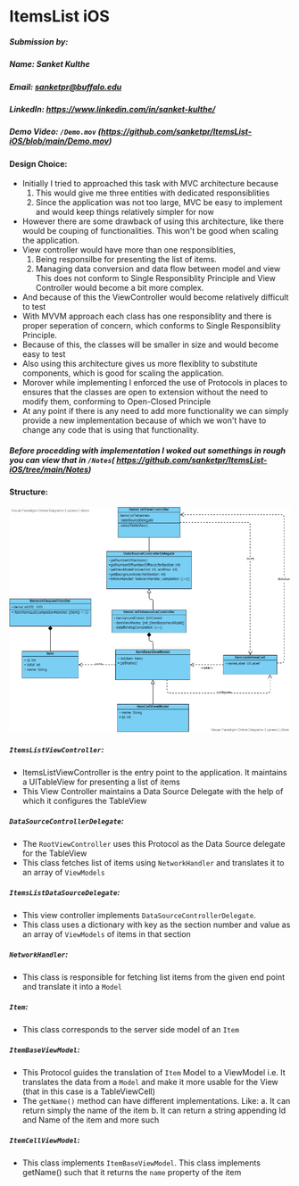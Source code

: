 # ItemsList iOS

##### Submission by:
##### Name: Sanket Kulthe
##### Email: sanketpr@buffalo.edu
##### LinkedIn: https://www.linkedin.com/in/sanket-kulthe/


##### Demo Video: `/Demo.mov` (https://github.com/sanketpr/ItemsList-iOS/blob/main/Demo.mov)

#### Design Choice:

- Initially I tried to approached this task with MVC architecture because
	1. This would give me three entities with dedicated responsiblities
	2. Since the application was not too large, MVC be easy to implement and would keep things relatively simpler for now
- However there are some drawback of using this architecture, like there would be couping of functionalities. This won't be good when scaling the application.
- View controller would have more than one responsiblities,
	1. Being responsilbe for presenting the list of items.
	2. Managing data conversion and data flow between model and view
  This does not conform to Single Responsiblity Principle and View Controller would become a bit more complex.
- And because of this the ViewController would become relatively difficult to test
- With MVVM approach each class has one responsiblity and there is proper seperation of concern, which conforms to Single Responsiblity Principle.
- Because of this, the classes will be smaller in size and would become easy to test
- Also using this architecture gives us more flexiblity to substitute components, which is good for scaling the application.
- Morover while implementing I enforced the use of Protocols in places to ensures that the classes are open to extension without the need to modify them, conforming to Open-Closed Principle
- At any point if there is any need to add more functionality we can simply provide a new implementation because of which we won't have to change any code that is using that functionality.


##### Before procedding with implementation I woked out somethings in rough you can view that in `/Notes`( https://github.com/sanketpr/ItemsList-iOS/tree/main/Notes)

#### Structure:

![Class Diagram](https://raw.githubusercontent.com/sanketpr/ItemsList-iOS/main/ClassDiagram.jpg)

##### `ItemsListViewController`:
- ItemsListViewController is the entry point to the application. It maintains a UITableView for presenting a list of items
- This View Controller maintains a Data Source Delegate with the help of which it configures the TableView

##### `DataSourceControllerDelegate`:
- The `RootViewController` uses this Protocol as the Data Source delegate for the TableView
- This class fetches list of items using `NetworkHandler` and translates it to an array of `ViewModels`

##### `ItemsListDataSourceDelegate`:
- This view controller implements `DataSourceControllerDelegate`.
- This class uses a dictionary with key as the section number and value as an array of `ViewModels` of items in that section

##### `NetworkHandler`:
- This class is responsible for fetching list items from the given end point and translate it into a `Model`

##### `Item`:
- This class corresponds to the server side model of an `Item`

##### `ItemBaseViewModel`:
- This Protocol guides the translation of `Item` Model to a ViewModel i.e. It translates the data from a `Model` and make it more 
usable for the View (that in this case is a TableViewCell)
- The `getName()` method can have different implementations. 
  Like:
  a. It can return simply the name of the item
  b. It can return a string appending Id and Name of the item
      and more such

##### `ItemCellViewModel`:
- This class implements `ItemBaseViewModel`. This class implements getName() such that it returns the `name` property of the item 
